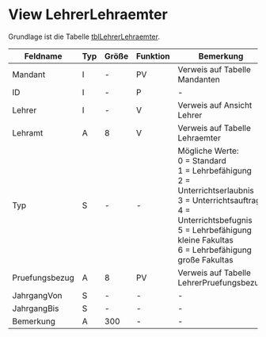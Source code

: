 # View LehrerLehraemter

Grundlage ist die Tabelle [tblLehrerLehraemter](https://doc.magellan7-toolbox.stueber.de/datenstruktur/tabellen/tblLehrerLehraemter/).

|Feldname       | Typ | Größe | Funktion | Bemerkung                                |
|----------------|-----|-------|----------|------------------------------------------|
| Mandant        | I   | -     | PV       | Verweis auf Tabelle Mandanten            |
| ID             | I   | -     | P        | -                                        |
| Lehrer         | I   | -     | V        | Verweis auf Ansicht Lehrer               |
| Lehramt        | A   | 8     | V        | Verweis auf Tabelle Lehraemter           |
| Typ            | S   | -     | -        | Mögliche Werte:<br/>0 = Standard<br/>1 = Lehrbefähigung<br/>2 = Unterrichtserlaubnis<br/>3 = Unterrichtsauftrag<br/>4 = Unterrichtsbefugnis<br/>5 = Lehrbefähigung kleine Fakultas<br/>6 = Lehrbefähigung große Fakultas |
| Pruefungsbezug | A   | 8     | PV       | Verweis auf Tabelle LehrerPruefungsbezug |
| JahrgangVon    | S   | -     | -        | -                                        |
| JahrgangBis    | S   | -     | -        | -                                        |
| Bemerkung      | A   | 300   | -        | -                                        |
